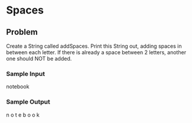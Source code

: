# Spaces

## Problem

Create a String called addSpaces. Print this String out, adding spaces in between each letter. If there is already a space between 2 letters, another one should NOT be added. 

### Sample Input

notebook

### Sample Output

n o t e b o o k
